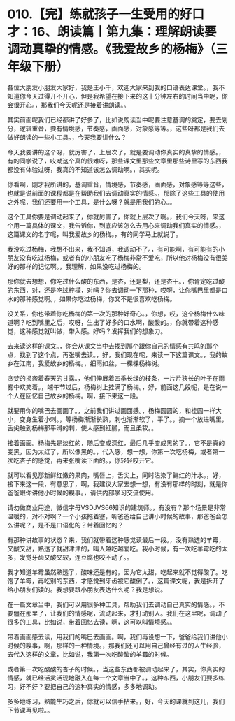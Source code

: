 # 010.【完】练就孩子一生受用的好口才：16、朗读篇丨第九集：理解朗读要调动真挚的情感。《我爱故乡的杨梅》（三年级下册）

各位大朋友小朋友大家好，我是王小千，欢迎大家来到我的口语表达课堂。，我不知道你今天过得开不开心，但是我希望在接下来的这十分钟左右的时间当中呢，你会很开心。，那我们今天呢还是接着讲朗读。。

其实前面呢我们已经都讲了好多了，比如说朗读当中呢要注意基调的奠定，要去划分，逻辑重音，要有情境感，节奏感，画面感，对象感等等。，这些呀都是我们去做好朗读的一些小工具。，今天我要讲什么？

今天我要讲的这个呀，就厉害了，上层次了，就是要调动你真实的真挚的情感。，有的同学说了，哎呦这个真的很难呀，那些课文里那些文章里那些诗里写的东西我都没有体验过呀，我真的不知道该怎么调动啊。，其实呢。

你看啊，刚才我所讲的，基调重音，情境感，节奏感，画面感，对象感等等这些，也就是说前面的课程都是在帮助我们去调动真实的情感。，那除了这些工具的使用之外呢，我们还要用一个工具，是什么呀？就是用我们的心。。

这个工具你要是调动起来了，你就厉害了，你就上层次了啊。，我们今天呀，来这个用一篇具体的课文，我告诉你，到底应该怎么去用心来调动我们真实的情感。，这篇课文的名字呢，叫我爱故乡的杨梅。，有的同学马上就说了。

我没吃过杨梅，我想不出来，我不知道，我调动不了。，有可能啊，有可能有的小朋友没有吃过杨梅，或者有的小朋友吃了杨梅非常不爱吃，所以他对杨梅没有很美好的那样的记忆啊。，我理解，如果没吃过杨梅的。

那你就去想想，你吃过什么酸的东西，是杏，还是梨，还是杏干。，你肯定吃过酸的东西，对，还是吃过柠檬，对吗？你去调动一下那种，哎呀，让你嘴巴里都是口水的那种感觉啊。，如果你吃过杨梅，你又不是很喜欢吃杨梅。

没关系，你也带着你吃杨梅的第一次的那种好奇心。，你想，哎，这个杨梅什么味道啊？吃到嘴里之后，哎呀，生出了好多的口水啊，酸酸的。，你就带着这种感觉，这种感觉就叫做，带入感。好吗？发挥我们的想象力。

去来读这样的课文。，你会从课文当中去找到那个跟你自己的情感有共鸣的那个点，找到了这个点，再张嘴去读。，好，我们现在呢，来读一下这篇课文。，我的故乡在江南，我爱故乡的杨梅。，细雨如丝，一棵棵杨梅树。

贪婪的损袭着春天的甘露。，他们伸展着四季长绿的枝条，一片片狭长的叶子在雨雾中欢笑着。，端午节过后，杨梅树上挂满了杨梅。，好，前面这几段呢，是在说一个人在回忆自己故乡的杨梅。啊，接下来这一段。

就要用你的嘴巴去画画了。，之前我们讲过画面感。，杨梅圆圆的，和桂圆一样大小，变身生着小刺。，等杨梅渐渐长熟，刺也渐渐软了，平了。，摘一个放进嘴里，舌尖触到杨梅那平滑的刺，使人感到细腻，而且柔软。。

接着画画。杨梅先是淡红的，随后变成深红，最后几乎变成黑的了。，它不是真的变黑，因为太红了，所以像黑的。，代入感，想一想，你第一次吃杨梅，或者第一次吃杏子的感觉，再来张嘴读下面的。，你轻轻咬开它。

就可以看见那新鲜红嫩的果肉，嘴唇上，舌尖上，同时沾染了鲜红的汁水。，好，接下来这一段，有意思了，啊，我建议大家去想一想，有没有那样的时刻，就是你爸爸跟你讲他小时候的糗事。，请供内部学习交流使用。

请勿做商业用途，微信字母VSDJVS66知识的建筑师。，有没有？那个场景是非常温暖的，对不对啊？一个小孩拖着塞，听爸爸给自己讲小时候的故事，那爸爸会怎么讲呢？，是不是口语化的？带着回忆的？

有那种讲故事的状态？来，我们就带着这种感觉读最后一段。，没有熟透的羊霉，又酸又甜，熟透了就甜津津的，叫人越吃越爱吃。我小时候，有一次吃羊霉吃的太多，发觉牙齿又酸又软，连豆腐也咬不动了。。

我才知道羊霉虽然熟透了，酸味还是有的，因为它太甜，吃起来就不觉得酸了。吃饱了羊霉，再吃别的东西，才感觉到牙齿被它酸倒了。，这篇课文呢，我是拆开了给小朋友们读的。我想要跟小朋友表达什么呢？我是想说。

在一篇文章当中，我们可以用很多种工具，帮助我们去调动自己真实的情感。，不要僵在那里了，让我们的情感呢，流动起来，才打动别人。我们在这里呢，调动了很多的工具，比如说，带着回忆去读，啊，这可以叫情境感。。

带着画面感去读，用我们的嘴巴去画画。啊，我们再设想一下，爸爸给我们讲他小时候的糗事，啊，那样的一种情境。，那我们还可以用自己曾经有过的人生经验，去代入这样的文章，比如说，我第一次吃酸酸的羊霉的时候。

或者第一次吃酸酸的杏子的时候。，当这些东西都被调动起来了，其实，你真实的情感，就已经活灵活现地融入在每一个文章当中了。，这种东西，小朋友们要多练习，好不好？要把自己的这种真实的情感，多多地调动。

多多地练习，熟能生巧之后，你就可以信手拈来。，好，今天的课就到这儿，我们下节课再见啦。。